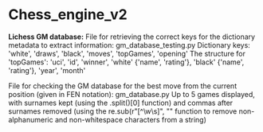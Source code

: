 # Chess_engine_v2
**Lichess GM database:**
File for retrieving the correct keys for the dictionary metadata to extract information: gm_database_testing.py
Dictionary keys: 'white', 'draws', 'black', 'moves', 'topGames', 'opening' 
The structure for 'topGames': 'uci', 'id', 'winner', 'white' {'name', 'rating'}, 'black' {'name', 'rating'}, 'year', 'month'

File for checking the GM database for the best move from the current position (given in FEN notation): gm_database.py
Up to 5 games displayed, with surnames kept (using the .split()[0] function) and commas after surnames removed (using the re.sub(r"[^\w\s]", "" function to remove non-alphanumeric and non-whitespace characters from a string)

